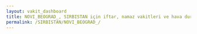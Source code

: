 ```yaml
---
layout: vakit_dashboard
title: NOVI_BEOGRAD_, SIRBISTAN için iftar, namaz vakitleri ve hava durumu - ilçe/eyalet seç
permalink: /SIRBISTAN/NOVI_BEOGRAD_/
---
```


<script type="text/javascript">
  var GLOBAL_COUNTRY = 'SIRBISTAN';
  var GLOBAL_CITY = 'NOVI_BEOGRAD_';
  var GLOBAL_STATE = '';
  var lat = 72;
  var lon = 21;
</script>
